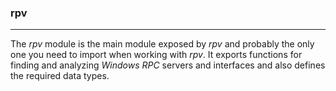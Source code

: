 ### rpv

----

The *rpv* module is the main module exposed by *rpv* and probably
the only one you need to import when working with *rpv*. It exports
functions for finding and analyzing *Windows RPC* servers and
interfaces and also defines the required data types.
